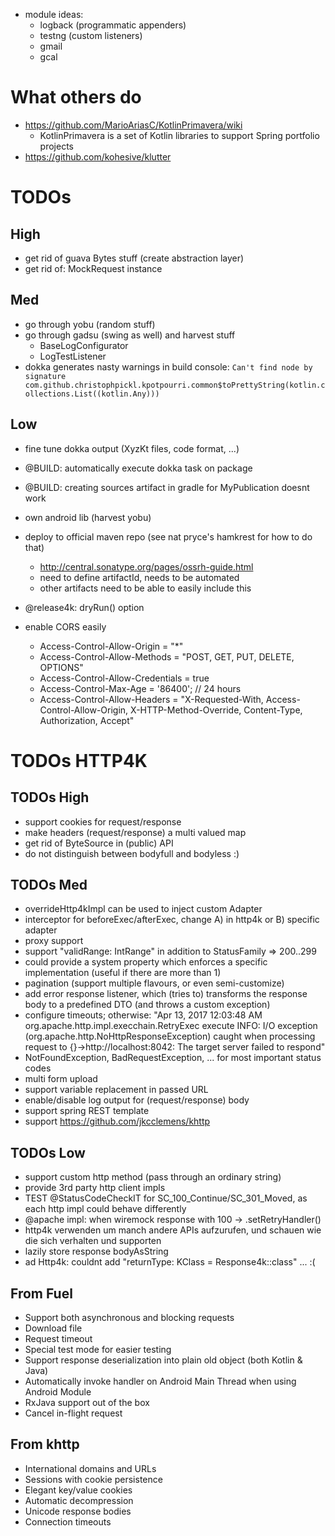 
* module ideas:
    * logback (programmatic appenders)
    * testng (custom listeners)
    * gmail
    * gcal

# What others do

* https://github.com/MarioAriasC/KotlinPrimavera/wiki
    * KotlinPrimavera is a set of Kotlin libraries to support Spring portfolio projects
* https://github.com/kohesive/klutter

# TODOs

## High
* get rid of guava Bytes stuff (create abstraction layer)
* get rid of: MockRequest instance

## Med
* go through yobu (random stuff)
* go through gadsu (swing as well) and harvest stuff
    * BaseLogConfigurator
    * LogTestListener
* dokka generates nasty warnings in build console: `Can't find node by signature com.github.christophpickl.kpotpourri.common$toPrettyString(kotlin.collections.List((kotlin.Any)))`

## Low

* fine tune dokka output (XyzKt files, code format, ...)
* @BUILD: automatically execute dokka task on package
* @BUILD: creating sources artifact in gradle for MyPublication doesnt work
* own android lib (harvest yobu)
* deploy to official maven repo (see nat pryce's hamkrest for how to do that)
    * http://central.sonatype.org/pages/ossrh-guide.html
    * need to define artifactId, needs to be automated
    * other artifacts need to be able to easily include this
* @release4k: dryRun() option

* enable CORS easily 
    * Access-Control-Allow-Origin = "*"
    * Access-Control-Allow-Methods = "POST, GET, PUT, DELETE, OPTIONS"
    * Access-Control-Allow-Credentials = true
    * Access-Control-Max-Age = '86400'; // 24 hours
    * Access-Control-Allow-Headers = "X-Requested-With, Access-Control-Allow-Origin, X-HTTP-Method-Override, Content-Type, Authorization, Accept"



# TODOs HTTP4K

## TODOs High

* support cookies for request/response
* make headers (request/response) a multi valued map
* get rid of ByteSource in (public) API
* do not distinguish between bodyfull and bodyless :)

## TODOs Med

* overrideHttp4kImpl can be used to inject custom Adapter
* interceptor for beforeExec/afterExec, change A) in http4k or B) specific adapter
* proxy support
* support "validRange: IntRange" in addition to StatusFamily => 200..299
* could provide a system property which enforces a specific implementation (useful if there are more than 1)
* pagination (support multiple flavours, or even semi-customize)
* add error response listener, which (tries to) transforms the response body to a predefined DTO (and throws a custom exception)
* configure timeouts; otherwise: "Apr 13, 2017 12:03:48 AM org.apache.http.impl.execchain.RetryExec execute INFO: I/O exception (org.apache.http.NoHttpResponseException) caught when processing request to {}->http://localhost:8042: The target server failed to respond"
* NotFoundException, BadRequestException, ... for most important status codes
* multi form upload
* support variable replacement in passed URL
* enable/disable log output for (request/response) body
* support spring REST template
* support https://github.com/jkcclemens/khttp

## TODOs Low

* support custom http method (pass through an ordinary string)
* provide 3rd party http client impls
* TEST @StatusCodeCheckIT for SC_100_Continue/SC_301_Moved, as each http impl could behave differently
* @apache impl: when wiremock response with 100 -> .setRetryHandler()
* http4k verwenden um manch andere APIs aufzurufen, und schauen wie die sich verhalten und supporten
* lazily store response bodyAsString
* ad Http4k: couldnt add "returnType: KClass<R> = Response4k::class" ... :(

## From Fuel

- Support both asynchronous and blocking requests
- Download file
- Request timeout
- Special test mode for easier testing
- Support response deserialization into plain old object (both Kotlin & Java)
- Automatically invoke handler on Android Main Thread when using Android Module
- RxJava support out of the box
- Cancel in-flight request

## From khttp

- International domains and URLs
- Sessions with cookie persistence
- Elegant key/value cookies
- Automatic decompression
- Unicode response bodies
- Connection timeouts
